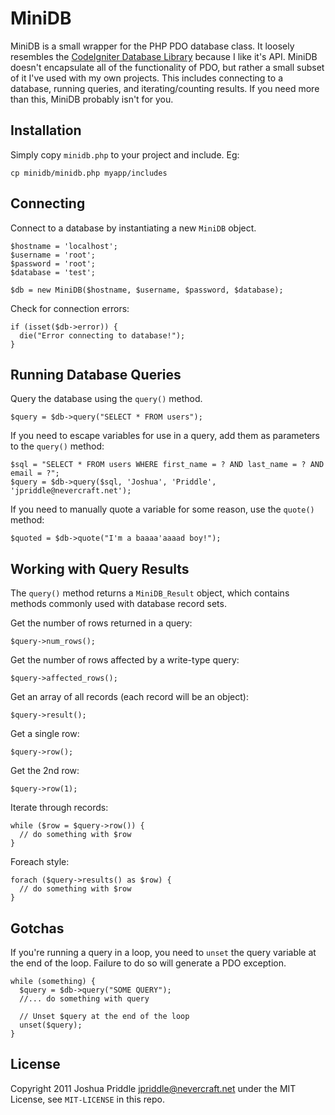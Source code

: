 # MiniDB

MiniDB is a small wrapper for the PHP PDO database class. It loosely resembles
the [CodeIgniter Database Library](http://codeigniter.com/user_guide/database/index.htm)
because I like it's API. MiniDB doesn't encapsulate all of the functionality
of PDO, but rather a small subset of it I've used with my own projects. This
includes connecting to a database, running queries, and iterating/counting
results. If you need more than this, MiniDB probably isn't for you.

## Installation

Simply copy `minidb.php` to your project and include.  Eg:

    cp minidb/minidb.php myapp/includes

## Connecting

Connect to a database by instantiating a new `MiniDB` object.

    $hostname = 'localhost';
    $username = 'root';
    $password = 'root';
    $database = 'test';

    $db = new MiniDB($hostname, $username, $password, $database);

Check for connection errors:

    if (isset($db->error)) {
      die("Error connecting to database!");
    }

## Running Database Queries

Query the database using the `query()` method.

    $query = $db->query("SELECT * FROM users");

If you need to escape variables for use in a query, add them as parameters to
the `query()` method:

    $sql = "SELECT * FROM users WHERE first_name = ? AND last_name = ? AND email = ?";
    $query = $db->query($sql, 'Joshua', 'Priddle', 'jpriddle@nevercraft.net');

If you need to manually quote a variable for some reason, use the `quote()`
method:

    $quoted = $db->quote("I'm a baaaa'aaaad boy!");

## Working with Query Results

The `query()` method returns a `MiniDB_Result` object, which contains methods
commonly used with database record sets.

Get the number of rows returned in a query:

    $query->num_rows();

Get the number of rows affected by a write-type query:

    $query->affected_rows();

Get an array of all records (each record will be an object):

    $query->result();

Get a single row:

    $query->row();

Get the 2nd row:

    $query->row(1);

Iterate through records:

    while ($row = $query->row()) {
      // do something with $row
    }

Foreach style:

    forach ($query->results() as $row) {
      // do something with $row
    }

## Gotchas

If you're running a query in a loop, you need to `unset` the query variable
at the end of the loop. Failure to do so will generate a PDO exception.

    while (something) {
      $query = $db->query("SOME QUERY");
      //... do something with query

      // Unset $query at the end of the loop
      unset($query);
    }

## License

Copyright 2011 Joshua Priddle <jpriddle@nevercraft.net> under the MIT
License, see `MIT-LICENSE` in this repo.
